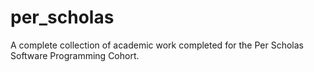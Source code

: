 # per_scholas
A complete collection of academic work completed for the Per Scholas Software Programming Cohort. 

